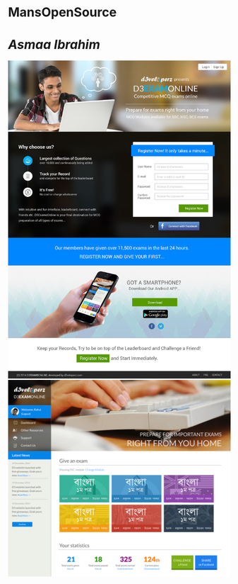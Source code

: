 # MansOpenSource
*Asmaa Ibrahim*
===========
![alt Online course](course.jpg)
![alt Online course](online.jpg)
